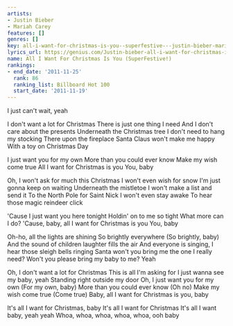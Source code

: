 ```yaml
---
artists:
- Justin Bieber
- Mariah Carey
features: []
genres: []
key: all-i-want-for-christmas-is-you--superfestive---justin-bieber-mariah-carey
lyrics_url: https://genius.com/Justin-bieber-all-i-want-for-christmas-is-you-superfestive-lyrics
name: All I Want For Christmas Is You (SuperFestive!)
rankings:
- end_date: '2011-11-25'
  rank: 86
  ranking_list: Billboard Hot 100
  start_date: '2011-11-19'
---
```

I just can't wait, yeah


I don't want a lot for Christmas
There is just one thing I need
And I don't care about the presents
Underneath the Christmas tree
I don't need to hang my stocking
There upon the fireplace
Santa Claus won't make me happy
With a toy on Christmas Day


I just want you for my own
More than you could ever know
Make my wish come true
All I want for Christmas is you
You, baby


Oh, I won't ask for much this Christmas
I won't even wish for snow
I'm just gonna keep on waiting
Underneath the mistletoe
I won't make a list and send it
To the North Pole for Saint Nick
I won't even stay awake
To hear those magic reindeer click


'Cause I just want you here tonight
Holdin' on to me so tight
What more can I do?
'Cause, baby, all I want for Christmas is you
You, baby


Oh-ho, all the lights are shining
So brightly everywhere (So brightly, baby)
And the sound of children laughter fills the air
And everyone is singing, I hear those sleigh bells ringing
Santa won't you bring me the one I really need?
Won't you please bring my baby to me? Yeah


Oh, I don't want a lot for Christmas
This is all I'm asking for
I just wanna see my baby, yeah
Standing right outside my door
Oh, I just want you for my own (For my own, baby)
More than you could ever know (Oh no)
Make my wish come true (Come true)
Baby, all I want for Christmas is you, baby


It's all I want for Christmas, baby
It's all I want for Christmas
It's all I want baby, yeah yeah
Whoa, whoa, whoa, whoa, whoa, ooh baby
